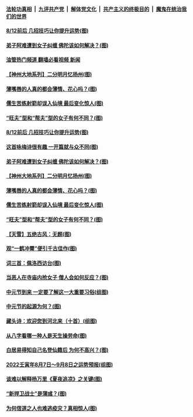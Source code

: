 ####  [法轮功真相](../../../../basic/blob/master/README.md?t=08141031) &nbsp;|&nbsp; [九评共产党](../../../../9ping.md/blob/master/README.md?t=08141031) &nbsp;|&nbsp; [解体党文化](../../../../jtdwh.md/blob/master/README.md?t=08141031)  &nbsp;|&nbsp; [共产主义的终极目的](../../../../gczydzjmd.md/blob/master/README.md?t=08141031) &nbsp;|&nbsp; [魔鬼在统治我们的世界](../../../../mgztzwmdsj.md/blob/master/README.md?t=08141031) 

#### [8/12前后 几招技巧让你提升运势(图)](../pages/p7/1014214.md?t=08141031) 

#### [弟子阿难遭到女子纠缠 佛陀该如何解决？(图)](../pages/p7/1013961.md?t=08141031) 

#### [油管热门频道 翻墙必看视频 新闻](http://45.76.130.85:81/youtube.html?08141031)

#### [【神州大地系列】二分明月忆扬州(图)](../pages/p7/1013201.md?t=08141031) 

#### [薄嘴唇的人真的都会薄情、花心吗？(图)](../pages/p7/1012791.md?t=08141031) 

#### [儒生苦练射箭却误入仙境 最后变化惊人(图)](../pages/p7/1013649.md?t=08141031) 

#### [“旺夫”型和“帮夫”型的女子有何不同？(图)](../pages/p7/1012736.md?t=08141031) 

#### [8/12前后 几招技巧让你提升运势(图)](../pages/p7/1014214.md?t=08141031) 

#### [这首咏梅诗很有趣 一开篇就与众不同(图)](../pages/p7/1013707.md?t=08141031) 

#### [弟子阿难遭到女子纠缠 佛陀该如何解决？(图)](../pages/p7/1013961.md?t=08141031) 

#### [【神州大地系列】二分明月忆扬州(图)](../pages/p7/1013201.md?t=08141031) 

#### [薄嘴唇的人真的都会薄情、花心吗？(图)](../pages/p7/1012791.md?t=08141031) 

#### [儒生苦练射箭却误入仙境 最后变化惊人(图)](../pages/p7/1013649.md?t=08141031) 

#### [“旺夫”型和“帮夫”型的女子有何不同？(图)](../pages/p7/1012736.md?t=08141031) 

#### [【天雪】五绝古风：无题(图)](../pages/p7/1014144.md?t=08141031) 

#### [观“一鹤冲霄”便引千古佳作(图)](../pages/p7/1014003.md?t=08141031) 

#### [词三首：佩洛西访台(图)](../pages/p7/1014004.md?t=08141031) 

#### [当恶人在寺庙内抢女子 僧人会如何反应？(图)](../pages/p7/1013616.md?t=08141031) 

#### [中元节到来 一定要了解这一大重要习俗(组图)](../pages/p7/1014043.md?t=08141031) 

#### [中元节的起源为何？(图)](../pages/p7/1014040.md?t=08141031) 

#### [藏头诗：欢迎您到河北来（十首）(组图)](../pages/p7/1013907.md?t=08141031) 

#### [从八字看哪一种人是天生操劳命(图)](../pages/p7/1012782.md?t=08141031) 

#### [白居易得知自己名登仙籍后 为何不高兴？(图)](../pages/p7/1013909.md?t=08141031) 

#### [2022壬寅年8月7日～9月8日之运势预报(组图)](../pages/p7/1013902.md?t=08141031) 

#### [谈难以解释杨万里《夏夜追凉》之关键(图)](../pages/p7/1013705.md?t=08141031) 

#### [“新捍卫战士”是蒲彧？(图)](../pages/p7/1013852.md?t=08141031) 

#### [为何信道之人也难逃疫灾？真相惊人(图)](../pages/p7/1013379.md?t=08141031) 

<img src='http://gfw-breaker.win/goodnews/indexes/p7.md' width='0px' height='0px'/>
